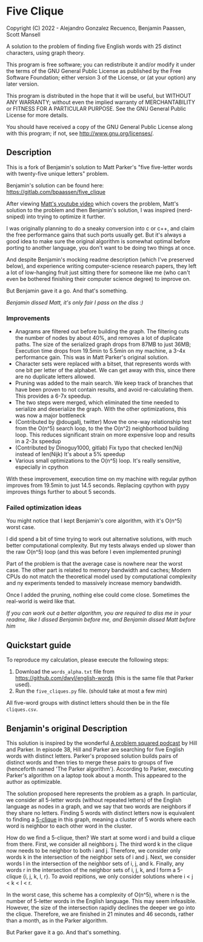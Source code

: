 # Five Clique

Copyright (C) 2022 - Alejandro Gonzalez Recuenco, Benjamin Paassen, Scott Mansell  

A solution to the problem of finding five English words with 25 distinct characters, using graph theory.

This program is free software; you can redistribute it and/or modify
it under the terms of the GNU General Public License as published by
the Free Software Foundation; either version 3 of the License, or
(at your option) any later version.

This program is distributed in the hope that it will be useful,
but WITHOUT ANY WARRANTY; without even the implied warranty of
MERCHANTABILITY or FITNESS FOR A PARTICULAR PURPOSE.  See the
GNU General Public License for more details.

You should have received a copy of the GNU General Public License
along with this program; if not, see <http://www.gnu.org/licenses/>.

## Description

This is a fork of Benjamin's solution to Matt Parker's "five five-letter words with twenty-five unique letters" problem. 

Benjamin's solution can be found here: https://gitlab.com/bpaassen/five_clique

After viewing [Matt's youtube video](https://www.youtube.com/watch?v=_-AfhLQfb6w&t=1s) which covers
the problem, Matt's solution to the problem and then Benjamin's solution, I was inspired (nerd-sniped)
into trying to optimize it further.

I was originally planning to do a sneaky conversion into c or c++, and claim the free performance gains
that such ports usually get.
But it's always a good idea to make sure the original algorithm is somewhat optimal before porting
to another language, you don't want to be doing two things at once.

And despite Benjamin's mocking readme description (which I've preserved below), and experience writing
computer-science research papers, they left a lot of low-hanging fruit just sitting there for someone
like me (who can't even be bothered finishing their computer science degree) to improve on. 

But Benjamin gave it a go. And that's something.

*Benjamin dissed Matt, it's only fair I pass on the diss :)*

### Improvements

 * Anagrams are filtered out before building the graph. 
   The filtering cuts the number of nodes by about 40%, and removes a lot of duplicate paths. The size
   of the serialized graph drops from 87MB to just 36MB; Execution time drops from 19.5min to 5.5min on
   my machine, a 3-4x performance gain. 
   This was in Matt Parker's original solution. 
 * Character sets were replaced with a bitset, that represents words with one bit per letter of the
   alphabet. We can get away with this, since there are no duplicate letters allowed. 
 * Pruning was added to the main search. 
   We keep track of branches that have been proven to not contain results, and avoid re-calculating
   them. This provides a 6-7x speedup. 
 * The two steps were merged, which eliminated the time needed to serialize and deserialize the graph.
   With the other optimizations, this was now a major bottleneck
 * (Contributed by @dougallj, twitter) Move the one-way relationship test from the O(n^5) search loop,
   to the the O(n^2) neighborhood building loop. This reduces significant strain on more expensive loop
   and results in a 2-3x speedup
 * (Contributed by Dinoguy1000, gitlab) Fix typo that checked len(Nij) instead of len(Nijk)
   It's about a 5% speedup
 * Various small optimizations to the O(n^5) loop. It's really sensitive, especially in cpython

With these improvement, execution time on my machine with regular python improves from 19.5min to just
14.5 seconds. Replacing cpython with pypy improves things further to about 5 seconds. 

### Failed optimization ideas

You might notice that I kept Benjamin's core algorithm, with it's O(n^5) worst case. 

I did spend a bit of time trying to work out alternative solutions, with much better computational 
complexity. But my tests always ended up slower than the raw O(n^5) loop (and this was before I
even implemented pruning)

Part of the problem is that the average case is nowhere near the worst case. The other part is related
to memory bandwidth and caches; Modern CPUs do not match the theoretical model used by computational 
complexity and ny experiments tended to massively increase memory bandwidth. 

Once I added the pruning, nothing else could come close. Sometimes the real-world is weird like that. 

*If you can work out a better algorithm, you are required to diss me in your readme, like I dissed
Benjamin before me, and Benjamin dissed Matt before him*

## Quickstart guide

To reproduce my calculation, please execute the following steps:

1. Download the `words_alpha.txt` file from https://github.com/dwyl/english-words (this is the same file that Parker used).
2. Run the `five_cliques.py` file. (should take at most a few min)

All five-word groups with distinct letters should then be in the file `cliques.csv`.


## Benjamin's original Description

This solution is inspired by the wonderful [A problem squared podcast](https://aproblemsquared.libsyn.com/) by Hill and Parker. In episode 38, Hill and Parker are searching for five English words with distinct letters. Parker's proposed solution builds pairs of distinct words and then tries to merge these pairs to groups of five (henceforth named 'The Parker algorithm'). According to Parker, executing Parker's algorithm on a laptop took about a month. This appeared to the author as optimizable.

The solution proposed here represents the problem as a graph. In particular, we consider all 5-letter words (without repeated letters) of the English language as nodes in a graph, and we say that two words are neighbors if they share no letters. Finding 5 words with distinct letters now is equivalent to finding a [5-clique](https://en.wikipedia.org/wiki/Clique_(graph_theory)) in this graph, meaning a cluster of 5 words where each word is neighbor to each other word in the cluster.

How do we find a 5-clique, then? We start at some word i and build a clique from there. First, we consider all neighbors j. The third word k in the clique now needs to be neighbor to both i and j. Therefore, we consider only words k in the intersection of the neighbor sets of i and j. Next, we consider words l in the intersection of the neighbor sets of i, j, and k. Finally, any words r in the intersection of the neighbor sets of i, j, k, and l form a 5-clique {i, j, k, l, r}. To avoid repitions, we only consider solutions where i < j < k < l < r.

In the worst case, this scheme has a complexity of O(n^5), where n is the number of 5-letter words in the English language. This may seem infeasible. However, the size of the intersection rapidly declines the deeper we go into the clique. Therefore, we are finished in 21 minutes and 46 seconds, rather than a month, as in the Parker algorithm.

But Parker gave it a go. And that's something.